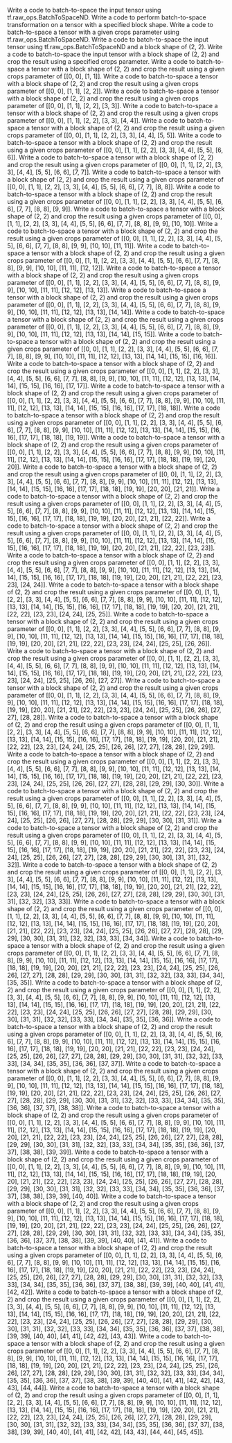 Write a code to batch-to-space the input tensor using tf.raw_ops.BatchToSpaceND.
Write a code to perform batch-to-space transformation on a tensor with a specified block shape.
Write a code to batch-to-space a tensor with a given crops parameter using tf.raw_ops.BatchToSpaceND.
Write a code to batch-to-space the input tensor using tf.raw_ops.BatchToSpaceND and a block shape of (2, 2).
Write a code to batch-to-space the input tensor with a block shape of (2, 2) and crop the result using a specified crops parameter.
Write a code to batch-to-space a tensor with a block shape of (2, 2) and crop the result using a given crops parameter of [[0, 0], [1, 1]].
Write a code to batch-to-space a tensor with a block shape of (2, 2) and crop the result using a given crops parameter of [[0, 0], [1, 1], [2, 2]].
Write a code to batch-to-space a tensor with a block shape of (2, 2) and crop the result using a given crops parameter of [[0, 0], [1, 1], [2, 2], [3, 3]].
Write a code to batch-to-space a tensor with a block shape of (2, 2) and crop the result using a given crops parameter of [[0, 0], [1, 1], [2, 2], [3, 3], [4, 4]].
Write a code to batch-to-space a tensor with a block shape of (2, 2) and crop the result using a given crops parameter of [[0, 0], [1, 1], [2, 2], [3, 3], [4, 4], [5, 5]].
Write a code to batch-to-space a tensor with a block shape of (2, 2) and crop the result using a given crops parameter of [[0, 0], [1, 1], [2, 2], [3, 3], [4, 4], [5, 5], [6, 6]].
Write a code to batch-to-space a tensor with a block shape of (2, 2) and crop the result using a given crops parameter of [[0, 0], [1, 1], [2, 2], [3, 3], [4, 4], [5, 5], [6, 6], [7, 7]].
Write a code to batch-to-space a tensor with a block shape of (2, 2) and crop the result using a given crops parameter of [[0, 0], [1, 1], [2, 2], [3, 3], [4, 4], [5, 5], [6, 6], [7, 7], [8, 8]].
Write a code to batch-to-space a tensor with a block shape of (2, 2) and crop the result using a given crops parameter of [[0, 0], [1, 1], [2, 2], [3, 3], [4, 4], [5, 5], [6, 6], [7, 7], [8, 8], [9, 9]].
Write a code to batch-to-space a tensor with a block shape of (2, 2) and crop the result using a given crops parameter of [[0, 0], [1, 1], [2, 2], [3, 3], [4, 4], [5, 5], [6, 6], [7, 7], [8, 8], [9, 9], [10, 10]].
Write a code to batch-to-space a tensor with a block shape of (2, 2) and crop the result using a given crops parameter of [[0, 0], [1, 1], [2, 2], [3, 3], [4, 4], [5, 5], [6, 6], [7, 7], [8, 8], [9, 9], [10, 10], [11, 11]].
Write a code to batch-to-space a tensor with a block shape of (2, 2) and crop the result using a given crops parameter of [[0, 0], [1, 1], [2, 2], [3, 3], [4, 4], [5, 5], [6, 6], [7, 7], [8, 8], [9, 9], [10, 10], [11, 11], [12, 12]].
Write a code to batch-to-space a tensor with a block shape of (2, 2) and crop the result using a given crops parameter of [[0, 0], [1, 1], [2, 2], [3, 3], [4, 4], [5, 5], [6, 6], [7, 7], [8, 8], [9, 9], [10, 10], [11, 11], [12, 12], [13, 13]].
Write a code to batch-to-space a tensor with a block shape of (2, 2) and crop the result using a given crops parameter of [[0, 0], [1, 1], [2, 2], [3, 3], [4, 4], [5, 5], [6, 6], [7, 7], [8, 8], [9, 9], [10, 10], [11, 11], [12, 12], [13, 13], [14, 14]].
Write a code to batch-to-space a tensor with a block shape of (2, 2) and crop the result using a given crops parameter of [[0, 0], [1, 1], [2, 2], [3, 3], [4, 4], [5, 5], [6, 6], [7, 7], [8, 8], [9, 9], [10, 10], [11, 11], [12, 12], [13, 13], [14, 14], [15, 15]].
Write a code to batch-to-space a tensor with a block shape of (2, 2) and crop the result using a given crops parameter of [[0, 0], [1, 1], [2, 2], [3, 3], [4, 4], [5, 5], [6, 6], [7, 7], [8, 8], [9, 9], [10, 10], [11, 11], [12, 12], [13, 13], [14, 14], [15, 15], [16, 16]].
Write a code to batch-to-space a tensor with a block shape of (2, 2) and crop the result using a given crops parameter of [[0, 0], [1, 1], [2, 2], [3, 3], [4, 4], [5, 5], [6, 6], [7, 7], [8, 8], [9, 9], [10, 10], [11, 11], [12, 12], [13, 13], [14, 14], [15, 15], [16, 16], [17, 17]].
Write a code to batch-to-space a tensor with a block shape of (2, 2) and crop the result using a given crops parameter of [[0, 0], [1, 1], [2, 2], [3, 3], [4, 4], [5, 5], [6, 6], [7, 7], [8, 8], [9, 9], [10, 10], [11, 11], [12, 12], [13, 13], [14, 14], [15, 15], [16, 16], [17, 17], [18, 18]].
Write a code to batch-to-space a tensor with a block shape of (2, 2) and crop the result using a given crops parameter of [[0, 0], [1, 1], [2, 2], [3, 3], [4, 4], [5, 5], [6, 6], [7, 7], [8, 8], [9, 9], [10, 10], [11, 11], [12, 12], [13, 13], [14, 14], [15, 15], [16, 16], [17, 17], [18, 18], [19, 19]].
Write a code to batch-to-space a tensor with a block shape of (2, 2) and crop the result using a given crops parameter of [[0, 0], [1, 1], [2, 2], [3, 3], [4, 4], [5, 5], [6, 6], [7, 7], [8, 8], [9, 9], [10, 10], [11, 11], [12, 12], [13, 13], [14, 14], [15, 15], [16, 16], [17, 17], [18, 18], [19, 19], [20, 20]].
Write a code to batch-to-space a tensor with a block shape of (2, 2) and crop the result using a given crops parameter of [[0, 0], [1, 1], [2, 2], [3, 3], [4, 4], [5, 5], [6, 6], [7, 7], [8, 8], [9, 9], [10, 10], [11, 11], [12, 12], [13, 13], [14, 14], [15, 15], [16, 16], [17, 17], [18, 18], [19, 19], [20, 20], [21, 21]].
Write a code to batch-to-space a tensor with a block shape of (2, 2) and crop the result using a given crops parameter of [[0, 0], [1, 1], [2, 2], [3, 3], [4, 4], [5, 5], [6, 6], [7, 7], [8, 8], [9, 9], [10, 10], [11, 11], [12, 12], [13, 13], [14, 14], [15, 15], [16, 16], [17, 17], [18, 18], [19, 19], [20, 20], [21, 21], [22, 22]].
Write a code to batch-to-space a tensor with a block shape of (2, 2) and crop the result using a given crops parameter of [[0, 0], [1, 1], [2, 2], [3, 3], [4, 4], [5, 5], [6, 6], [7, 7], [8, 8], [9, 9], [10, 10], [11, 11], [12, 12], [13, 13], [14, 14], [15, 15], [16, 16], [17, 17], [18, 18], [19, 19], [20, 20], [21, 21], [22, 22], [23, 23]].
Write a code to batch-to-space a tensor with a block shape of (2, 2) and crop the result using a given crops parameter of [[0, 0], [1, 1], [2, 2], [3, 3], [4, 4], [5, 5], [6, 6], [7, 7], [8, 8], [9, 9], [10, 10], [11, 11], [12, 12], [13, 13], [14, 14], [15, 15], [16, 16], [17, 17], [18, 18], [19, 19], [20, 20], [21, 21], [22, 22], [23, 23], [24, 24]].
Write a code to batch-to-space a tensor with a block shape of (2, 2) and crop the result using a given crops parameter of [[0, 0], [1, 1], [2, 2], [3, 3], [4, 4], [5, 5], [6, 6], [7, 7], [8, 8], [9, 9], [10, 10], [11, 11], [12, 12], [13, 13], [14, 14], [15, 15], [16, 16], [17, 17], [18, 18], [19, 19], [20, 20], [21, 21], [22, 22], [23, 23], [24, 24], [25, 25]].
Write a code to batch-to-space a tensor with a block shape of (2, 2) and crop the result using a given crops parameter of [[0, 0], [1, 1], [2, 2], [3, 3], [4, 4], [5, 5], [6, 6], [7, 7], [8, 8], [9, 9], [10, 10], [11, 11], [12, 12], [13, 13], [14, 14], [15, 15], [16, 16], [17, 17], [18, 18], [19, 19], [20, 20], [21, 21], [22, 22], [23, 23], [24, 24], [25, 25], [26, 26]].
Write a code to batch-to-space a tensor with a block shape of (2, 2) and crop the result using a given crops parameter of [[0, 0], [1, 1], [2, 2], [3, 3], [4, 4], [5, 5], [6, 6], [7, 7], [8, 8], [9, 9], [10, 10], [11, 11], [12, 12], [13, 13], [14, 14], [15, 15], [16, 16], [17, 17], [18, 18], [19, 19], [20, 20], [21, 21], [22, 22], [23, 23], [24, 24], [25, 25], [26, 26], [27, 27]].
Write a code to batch-to-space a tensor with a block shape of (2, 2) and crop the result using a given crops parameter of [[0, 0], [1, 1], [2, 2], [3, 3], [4, 4], [5, 5], [6, 6], [7, 7], [8, 8], [9, 9], [10, 10], [11, 11], [12, 12], [13, 13], [14, 14], [15, 15], [16, 16], [17, 17], [18, 18], [19, 19], [20, 20], [21, 21], [22, 22], [23, 23], [24, 24], [25, 25], [26, 26], [27, 27], [28, 28]].
Write a code to batch-to-space a tensor with a block shape of (2, 2) and crop the result using a given crops parameter of [[0, 0], [1, 1], [2, 2], [3, 3], [4, 4], [5, 5], [6, 6], [7, 7], [8, 8], [9, 9], [10, 10], [11, 11], [12, 12], [13, 13], [14, 14], [15, 15], [16, 16], [17, 17], [18, 18], [19, 19], [20, 20], [21, 21], [22, 22], [23, 23], [24, 24], [25, 25], [26, 26], [27, 27], [28, 28], [29, 29]].
Write a code to batch-to-space a tensor with a block shape of (2, 2) and crop the result using a given crops parameter of [[0, 0], [1, 1], [2, 2], [3, 3], [4, 4], [5, 5], [6, 6], [7, 7], [8, 8], [9, 9], [10, 10], [11, 11], [12, 12], [13, 13], [14, 14], [15, 15], [16, 16], [17, 17], [18, 18], [19, 19], [20, 20], [21, 21], [22, 22], [23, 23], [24, 24], [25, 25], [26, 26], [27, 27], [28, 28], [29, 29], [30, 30]].
Write a code to batch-to-space a tensor with a block shape of (2, 2) and crop the result using a given crops parameter of [[0, 0], [1, 1], [2, 2], [3, 3], [4, 4], [5, 5], [6, 6], [7, 7], [8, 8], [9, 9], [10, 10], [11, 11], [12, 12], [13, 13], [14, 14], [15, 15], [16, 16], [17, 17], [18, 18], [19, 19], [20, 20], [21, 21], [22, 22], [23, 23], [24, 24], [25, 25], [26, 26], [27, 27], [28, 28], [29, 29], [30, 30], [31, 31]].
Write a code to batch-to-space a tensor with a block shape of (2, 2) and crop the result using a given crops parameter of [[0, 0], [1, 1], [2, 2], [3, 3], [4, 4], [5, 5], [6, 6], [7, 7], [8, 8], [9, 9], [10, 10], [11, 11], [12, 12], [13, 13], [14, 14], [15, 15], [16, 16], [17, 17], [18, 18], [19, 19], [20, 20], [21, 21], [22, 22], [23, 23], [24, 24], [25, 25], [26, 26], [27, 27], [28, 28], [29, 29], [30, 30], [31, 31], [32, 32]].
Write a code to batch-to-space a tensor with a block shape of (2, 2) and crop the result using a given crops parameter of [[0, 0], [1, 1], [2, 2], [3, 3], [4, 4], [5, 5], [6, 6], [7, 7], [8, 8], [9, 9], [10, 10], [11, 11], [12, 12], [13, 13], [14, 14], [15, 15], [16, 16], [17, 17], [18, 18], [19, 19], [20, 20], [21, 21], [22, 22], [23, 23], [24, 24], [25, 25], [26, 26], [27, 27], [28, 28], [29, 29], [30, 30], [31, 31], [32, 32], [33, 33]].
Write a code to batch-to-space a tensor with a block shape of (2, 2) and crop the result using a given crops parameter of [[0, 0], [1, 1], [2, 2], [3, 3], [4, 4], [5, 5], [6, 6], [7, 7], [8, 8], [9, 9], [10, 10], [11, 11], [12, 12], [13, 13], [14, 14], [15, 15], [16, 16], [17, 17], [18, 18], [19, 19], [20, 20], [21, 21], [22, 22], [23, 23], [24, 24], [25, 25], [26, 26], [27, 27], [28, 28], [29, 29], [30, 30], [31, 31], [32, 32], [33, 33], [34, 34]].
Write a code to batch-to-space a tensor with a block shape of (2, 2) and crop the result using a given crops parameter of [[0, 0], [1, 1], [2, 2], [3, 3], [4, 4], [5, 5], [6, 6], [7, 7], [8, 8], [9, 9], [10, 10], [11, 11], [12, 12], [13, 13], [14, 14], [15, 15], [16, 16], [17, 17], [18, 18], [19, 19], [20, 20], [21, 21], [22, 22], [23, 23], [24, 24], [25, 25], [26, 26], [27, 27], [28, 28], [29, 29], [30, 30], [31, 31], [32, 32], [33, 33], [34, 34], [35, 35]].
Write a code to batch-to-space a tensor with a block shape of (2, 2) and crop the result using a given crops parameter of [[0, 0], [1, 1], [2, 2], [3, 3], [4, 4], [5, 5], [6, 6], [7, 7], [8, 8], [9, 9], [10, 10], [11, 11], [12, 12], [13, 13], [14, 14], [15, 15], [16, 16], [17, 17], [18, 18], [19, 19], [20, 20], [21, 21], [22, 22], [23, 23], [24, 24], [25, 25], [26, 26], [27, 27], [28, 28], [29, 29], [30, 30], [31, 31], [32, 32], [33, 33], [34, 34], [35, 35], [36, 36]].
Write a code to batch-to-space a tensor with a block shape of (2, 2) and crop the result using a given crops parameter of [[0, 0], [1, 1], [2, 2], [3, 3], [4, 4], [5, 5], [6, 6], [7, 7], [8, 8], [9, 9], [10, 10], [11, 11], [12, 12], [13, 13], [14, 14], [15, 15], [16, 16], [17, 17], [18, 18], [19, 19], [20, 20], [21, 21], [22, 22], [23, 23], [24, 24], [25, 25], [26, 26], [27, 27], [28, 28], [29, 29], [30, 30], [31, 31], [32, 32], [33, 33], [34, 34], [35, 35], [36, 36], [37, 37]].
Write a code to batch-to-space a tensor with a block shape of (2, 2) and crop the result using a given crops parameter of [[0, 0], [1, 1], [2, 2], [3, 3], [4, 4], [5, 5], [6, 6], [7, 7], [8, 8], [9, 9], [10, 10], [11, 11], [12, 12], [13, 13], [14, 14], [15, 15], [16, 16], [17, 17], [18, 18], [19, 19], [20, 20], [21, 21], [22, 22], [23, 23], [24, 24], [25, 25], [26, 26], [27, 27], [28, 28], [29, 29], [30, 30], [31, 31], [32, 32], [33, 33], [34, 34], [35, 35], [36, 36], [37, 37], [38, 38]].
Write a code to batch-to-space a tensor with a block shape of (2, 2) and crop the result using a given crops parameter of [[0, 0], [1, 1], [2, 2], [3, 3], [4, 4], [5, 5], [6, 6], [7, 7], [8, 8], [9, 9], [10, 10], [11, 11], [12, 12], [13, 13], [14, 14], [15, 15], [16, 16], [17, 17], [18, 18], [19, 19], [20, 20], [21, 21], [22, 22], [23, 23], [24, 24], [25, 25], [26, 26], [27, 27], [28, 28], [29, 29], [30, 30], [31, 31], [32, 32], [33, 33], [34, 34], [35, 35], [36, 36], [37, 37], [38, 38], [39, 39]].
Write a code to batch-to-space a tensor with a block shape of (2, 2) and crop the result using a given crops parameter of [[0, 0], [1, 1], [2, 2], [3, 3], [4, 4], [5, 5], [6, 6], [7, 7], [8, 8], [9, 9], [10, 10], [11, 11], [12, 12], [13, 13], [14, 14], [15, 15], [16, 16], [17, 17], [18, 18], [19, 19], [20, 20], [21, 21], [22, 22], [23, 23], [24, 24], [25, 25], [26, 26], [27, 27], [28, 28], [29, 29], [30, 30], [31, 31], [32, 32], [33, 33], [34, 34], [35, 35], [36, 36], [37, 37], [38, 38], [39, 39], [40, 40]].
Write a code to batch-to-space a tensor with a block shape of (2, 2) and crop the result using a given crops parameter of [[0, 0], [1, 1], [2, 2], [3, 3], [4, 4], [5, 5], [6, 6], [7, 7], [8, 8], [9, 9], [10, 10], [11, 11], [12, 12], [13, 13], [14, 14], [15, 15], [16, 16], [17, 17], [18, 18], [19, 19], [20, 20], [21, 21], [22, 22], [23, 23], [24, 24], [25, 25], [26, 26], [27, 27], [28, 28], [29, 29], [30, 30], [31, 31], [32, 32], [33, 33], [34, 34], [35, 35], [36, 36], [37, 37], [38, 38], [39, 39], [40, 40], [41, 41]].
Write a code to batch-to-space a tensor with a block shape of (2, 2) and crop the result using a given crops parameter of [[0, 0], [1, 1], [2, 2], [3, 3], [4, 4], [5, 5], [6, 6], [7, 7], [8, 8], [9, 9], [10, 10], [11, 11], [12, 12], [13, 13], [14, 14], [15, 15], [16, 16], [17, 17], [18, 18], [19, 19], [20, 20], [21, 21], [22, 22], [23, 23], [24, 24], [25, 25], [26, 26], [27, 27], [28, 28], [29, 29], [30, 30], [31, 31], [32, 32], [33, 33], [34, 34], [35, 35], [36, 36], [37, 37], [38, 38], [39, 39], [40, 40], [41, 41], [42, 42]].
Write a code to batch-to-space a tensor with a block shape of (2, 2) and crop the result using a given crops parameter of [[0, 0], [1, 1], [2, 2], [3, 3], [4, 4], [5, 5], [6, 6], [7, 7], [8, 8], [9, 9], [10, 10], [11, 11], [12, 12], [13, 13], [14, 14], [15, 15], [16, 16], [17, 17], [18, 18], [19, 19], [20, 20], [21, 21], [22, 22], [23, 23], [24, 24], [25, 25], [26, 26], [27, 27], [28, 28], [29, 29], [30, 30], [31, 31], [32, 32], [33, 33], [34, 34], [35, 35], [36, 36], [37, 37], [38, 38], [39, 39], [40, 40], [41, 41], [42, 42], [43, 43]].
Write a code to batch-to-space a tensor with a block shape of (2, 2) and crop the result using a given crops parameter of [[0, 0], [1, 1], [2, 2], [3, 3], [4, 4], [5, 5], [6, 6], [7, 7], [8, 8], [9, 9], [10, 10], [11, 11], [12, 12], [13, 13], [14, 14], [15, 15], [16, 16], [17, 17], [18, 18], [19, 19], [20, 20], [21, 21], [22, 22], [23, 23], [24, 24], [25, 25], [26, 26], [27, 27], [28, 28], [29, 29], [30, 30], [31, 31], [32, 32], [33, 33], [34, 34], [35, 35], [36, 36], [37, 37], [38, 38], [39, 39], [40, 40], [41, 41], [42, 42], [43, 43], [44, 44]].
Write a code to batch-to-space a tensor with a block shape of (2, 2) and crop the result using a given crops parameter of [[0, 0], [1, 1], [2, 2], [3, 3], [4, 4], [5, 5], [6, 6], [7, 7], [8, 8], [9, 9], [10, 10], [11, 11], [12, 12], [13, 13], [14, 14], [15, 15], [16, 16], [17, 17], [18, 18], [19, 19], [20, 20], [21, 21], [22, 22], [23, 23], [24, 24], [25, 25], [26, 26], [27, 27], [28, 28], [29, 29], [30, 30], [31, 31], [32, 32], [33, 33], [34, 34], [35, 35], [36, 36], [37, 37], [38, 38], [39, 39], [40, 40], [41, 41], [42, 42], [43, 43], [44, 44], [45, 45]].